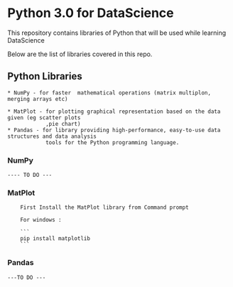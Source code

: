 # Python 3.0 for DataScience

This repository contains libraries of Python that will be used while learning DataScience

Below are the list of libraries covered in this repo.

## Python Libraries

```
* NumPy - for faster  mathematical operations (matrix multiplon, merging arrays etc)

* MatPlot - for plotting graphical representation based on the data given (eg scatter plots 
			,pie chart)
* Pandas - for library providing high-performance, easy-to-use data structures and data analysis
			tools for the Python programming language.
```

### NumPy

	---- TO DO ---


### MatPlot

	
		First Install the MatPlot library from Command prompt
		
		For windows :
		
		```
		pip install matplotlib
		```
		
### Pandas

	---TO DO ---
